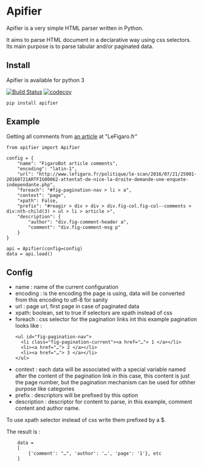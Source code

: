 # Apifier

Apifier is a very simple HTML parser written in Python.

It aims to parse HTML document in a declarative way using css selectors. Its
main purpose is to parse tabular and/or paginated data.

## Install

Apifier is available for python 3

[![Build Status](https://travis-ci.org/luxcem/apifier.svg?branch=master)](https://travis-ci.org/luxcem/apifier)
[![codecov](https://codecov.io/gh/luxcem/apifier/branch/master/graph/badge.svg)](https://codecov.io/gh/luxcem/apifier)


```
pip install apifier
```

## Example

Getting all comments from
[an article](http://www.lefigaro.fr/politique/le-scan/2016/07/21/25001-20160721ARTFIG00062-attentat-de-nice-la-droite-demande-une-enquete-independante.php)
at "LeFigaro.fr"

```
from apifier import Apifier

config = {
    "name": "FigaroBot article comments",
    "encoding": "latin-1",
    "url": "http://www.lefigaro.fr/politique/le-scan/2016/07/21/25001-20160721ARTFIG00062-attentat-de-nice-la-droite-demande-une-enquete-independante.php",
    "foreach": "#fig-pagination-nav > li > a",
    "context": "page",
    "xpath": False,
    "prefix": "#reagir > div > div > div.fig-col.fig-col--comments > div:nth-child(3) > ul > li > article >",
    "description": {
        "author": "div.fig-comment-header a",
        "comment": "div.fig-comment-msg p"
    }
}

api = Apifier(config=config)
data = api.load()
```

## Config

+ name : name of the current configuration
+ encoding : is the encoding the page is using, data will be converted
  from this encoding to utf-8 for sanity
+ url : page url, first page in case of paginated data
+ xpath: boolean, set to true if selectors are xpath instead of css
+ foreach : css selector for the pagination links int this example
  pagination looks like :
  ```
  <ul id="fig-pagination-nav">
    <li class="fig-pagination-current"><a href="…"> 1 </a></li>
    <li><a href="…"> 2 </a></li>
    <li><a href="…"> 3 </a></li>
  </ul>
  ```
+ context : each data will be associated with a special variable named
  after the content of the pagination link in this case, this content
  is just the page number, but the pagination mechanism can be used
  for othher purpose like categories
+ prefix : descriptors will be prefixed by this option
+ description : descriptor for content to parse, in this example,
  comment content and author name.

To use xpath selector instead of css write them prefixed by a $.

The result is :

```
    data =
    [
        {'comment': "…", 'author': '…', 'page': '1'}, etc
    ]
```
